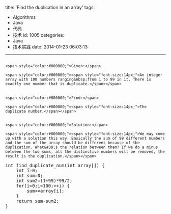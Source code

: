 title: 'Find the duplication in an array'
tags:
  - Algorithms
  - Java
  - 代码
  - 技术
id: 1005
categories:
  - Java
  - 技术实践
date: 2014-01-23 06:03:13
---

## 
	<span style="color:#000000;">Given:</span>

	<span style="color:#000000;"><span style="font-size:14px;">An integer array with 100 numbers ranging&nbsp;from 1 to 99 in it. There is exactly one number that is duplicate.</span></span>

## 
	<span style="color:#000000;">Find:</span>

	<span style="color:#000000;"><span style="font-size:14px;">The duplicate number.</span></span>

## 
	<span style="color:#000000;">Solution:</span>

	<span style="color:#000000;"><span style="font-size:14px;">We may come up with a solution this way. Basically the sum of 99 different numbers and the sum of the array should be different because of the duplication. What&#39;s the relation between them? If we do a minus between the two sums, all the distinctive numbers will be removed, the result is the duplication.</span></span>

<pre class="brush:java;">
int find_duplicate_num(int array[]) { 
    int i=0; 
    int sum=0; 
    int sum2=(1+99)*99/2; 
    for(i=0;i&lt;100;++i) { 
        sum+=array[i]; 
    } 
    return sum-sum2; 
}</pre>